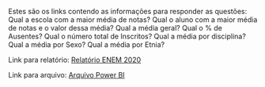 Estes são os links contendo as informações para responder as questões:
Qual a escola com a maior média de notas?
Qual o aluno com a maior média de notas e o valor dessa média?
Qual a média geral?
Qual o % de Ausentes?
Qual o número total de Inscritos?
Qual a média por disciplina?
Qual a média por Sexo?
Qual a média por Etnia?

Link para relatório:
[Relatório ENEM 2020](https://app.powerbi.com/view?r=eyJrIjoiZTM0YTViZDktM2UzZi00MGRlLWI2M2ItYjUyNGQ5NjZhYTk0IiwidCI6ImZiMmQwZjQwLTJhY2UtNDAyZi04OGZhLTM2NGE4ODg0NWUxMiJ9)

Link para arquivo:
[Arquivo Power BI](https://drive.google.com/drive/folders/1RbEv09aBU-Sug0Ij3hyip_1ukfpAEiS-?usp=sharing)
